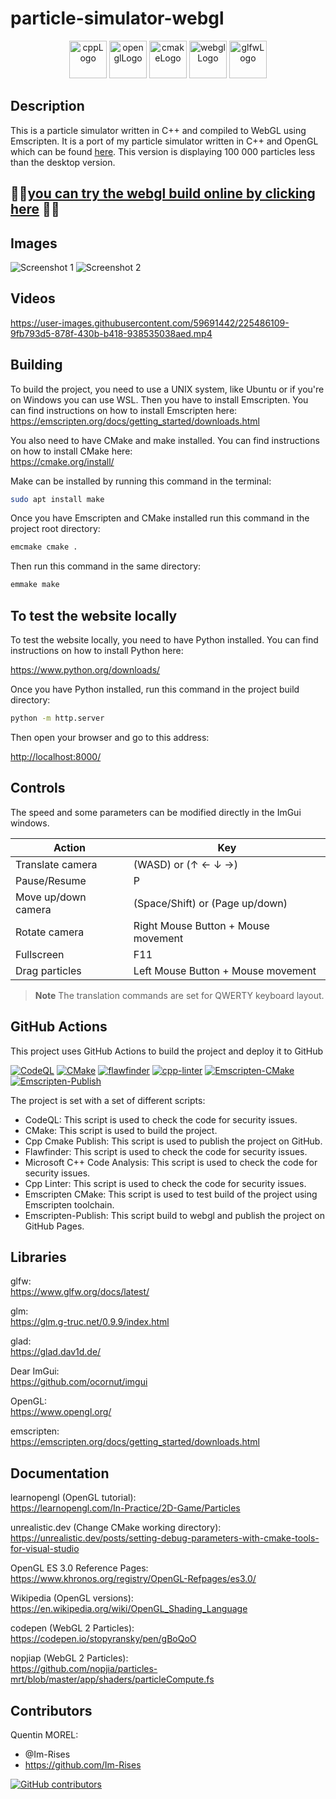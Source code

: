 # particle-simulator-webgl

<p align="center">
      <img src="https://img.shields.io/badge/C%2B%2B-00599C?style=for-the-badge&logo=c%2B%2B&logoColor=white" alt="cppLogo" style="height:60px;"/>
      <img src="https://img.shields.io/badge/OpenGL-FFFFFF?style=for-the-badge&logo=opengl" alt="openglLogo" style="height:60px;"/>
      <img src="https://user-images.githubusercontent.com/59691442/183268126-b3d19e66-8f2d-463a-805e-ae6ef7cc6c01.png" alt="cmakeLogo" style="height:60px;"/>
      <img src="https://user-images.githubusercontent.com/59691442/226524871-c73aa62f-d191-42d3-a1b9-ebbfc216a7bb.png" alt="webglLogo" style="height:60px;"/>
      <img src="https://user-images.githubusercontent.com/59691442/190315147-ec9dc33f-0090-4f0d-98ab-514eb1463e01.png" alt="glfwLogo" style="height:60px;"/>
</p>

## Description

This is a particle simulator written in C++ and compiled to WebGL using
Emscripten. It is a port of my particle simulator written in C++ and OpenGL which can be
found [here](https://github.com/Im-Rises/ParticleSimulator).
This version is displaying 100 000 particles less than the desktop version.

## 🚀🚀[you can try the webgl build online by clicking here](https://im-rises.github.io/particle-simulator-webgl/) 🚀🚀

<!--
## Todo

- &#9744; Update ParticleSimulator project with this code
- &#9744; Correct the UI not working correctly when toggling fullscreen
- &#9744; Correct the app lagging when not touching the screen in mobile
- &#9744; Add drag for mobile devices

---

- &#9744; means that the feature is not implemented yet
- &#x2612; means that the feature is having issues
- &#9745; means that the feature is implemented
-->

## Images

![Screenshot 1](https://user-images.githubusercontent.com/59691442/225486502-770ec82b-562a-452b-9ef2-f2a68c6fef18.png)
![Screenshot 2](https://user-images.githubusercontent.com/59691442/225486505-e8ccd756-056a-4507-917a-6be6bd8decb9.png)

## Videos

https://user-images.githubusercontent.com/59691442/225486109-9fb793d5-878f-430b-b418-938535038aed.mp4

## Building

To build the project, you need to use a UNIX system, like Ubuntu or if you're on Windows you can use WSL.
Then you have to install Emscripten. You can find
instructions on how to install Emscripten here:  
<https://emscripten.org/docs/getting_started/downloads.html>

You also need to have CMake and make installed. You can find instructions on how to
install CMake here:  
<https://cmake.org/install/>

Make can be installed by running this command in the terminal:

```bash
sudo apt install make
```

Once you have Emscripten and CMake installed run this command in the project root directory:

```bash
emcmake cmake .
```

Then run this command in the same directory:

```bash
emmake make
```

## To test the website locally

To test the website locally, you need to have Python installed. You can find instructions on how to install Python here:

<https://www.python.org/downloads/>

Once you have Python installed, run this command in the project build directory:

```bash
python -m http.server
```

Then open your browser and go to this address:

<http://localhost:8000/>

## Controls

The speed and some parameters can be modified directly in the ImGui windows.

| Action              | Key                                 |
|---------------------|-------------------------------------|
| Translate camera    | (WASD) or (↑ ← ↓ →)                 |
| Pause/Resume        | P                                   |
| Move up/down camera | (Space/Shift) or (Page up/down)     |
| Rotate camera       | Right Mouse Button + Mouse movement |
| Fullscreen          | F11                                 |
| Drag particles      | Left Mouse Button + Mouse movement  |

> **Note**
> The translation commands are set for QWERTY keyboard layout.

## GitHub Actions

This project uses GitHub Actions to build the project and deploy it to GitHub

[![CodeQL](https://github.com/Im-Rises/particle-simulator-webgl/actions/workflows/codeql.yml/badge.svg?branch=main)](https://github.com/Im-Rises/particle-simulator-webgl/actions/workflows/codeql.yml)
[![CMake](https://github.com/Im-Rises/particle-simulator-webgl/actions/workflows/cmake.yml/badge.svg?branch=main)](https://github.com/Im-Rises/particle-simulator-webgl/actions/workflows/cmake.yml)
[![flawfinder](https://github.com/Im-Rises/particle-simulator-webgl/actions/workflows/flawfinder.yml/badge.svg?branch=main)](https://github.com/Im-Rises/particle-simulator-webgl/actions/workflows/flawfinder.yml)
[![cpp-linter](https://github.com/Im-Rises/particle-simulator-webgl/actions/workflows/cpp-linter.yml/badge.svg?branch=main)](https://github.com/Im-Rises/particle-simulator-webgl/actions/workflows/cpp-linter.yml)
[![Emscripten-CMake](https://github.com/Im-Rises/particle-simulator-webgl/actions/workflows/emscripten-cmake.yml/badge.svg)](https://github.com/Im-Rises/particle-simulator-webgl/actions/workflows/emscripten-cmake.yml)
[![Emscripten-Publish](https://github.com/Im-Rises/particle-simulator-webgl/actions/workflows/emscripten-publish.yml/badge.svg)](https://github.com/Im-Rises/particle-simulator-webgl/actions/workflows/emscripten-publish.yml)

The project is set with a set of different scripts:

- CodeQL: This script is used to check the code for security issues.
- CMake: This script is used to build the project.
- Cpp Cmake Publish: This script is used to publish the project on GitHub.
- Flawfinder: This script is used to check the code for security issues.
- Microsoft C++ Code Analysis: This script is used to check the code for security issues.
- Cpp Linter: This script is used to check the code for security issues.
- Emscripten CMake: This script is used to test build of the project using Emscripten toolchain.
- Emscripten-Publish: This script build to webgl and publish the project on GitHub Pages.

## Libraries

glfw:  
<https://www.glfw.org/docs/latest/>

glm:  
<https://glm.g-truc.net/0.9.9/index.html>

glad:  
<https://glad.dav1d.de/>

Dear ImGui:  
<https://github.com/ocornut/imgui>

OpenGL:  
<https://www.opengl.org/>

emscripten:  
<https://emscripten.org/docs/getting_started/downloads.html>

## Documentation

learnopengl (OpenGL tutorial):  
<https://learnopengl.com/In-Practice/2D-Game/Particles>

unrealistic.dev (Change CMake working directory):  
<https://unrealistic.dev/posts/setting-debug-parameters-with-cmake-tools-for-visual-studio>

OpenGL ES 3.0 Reference Pages:  
<https://www.khronos.org/registry/OpenGL-Refpages/es3.0/>

Wikipedia (OpenGL versions):  
<https://en.wikipedia.org/wiki/OpenGL_Shading_Language>

<!--
pwambach (WebGL 2 Particles):  
<https://github.com/pwambach/webgl2-particles/tree/gh-pages>

webglsamples:  
http://webglsamples.org/WebGL2Samples/#transform_feedback_separated_2
-->

codepen (WebGL 2 Particles):  
<https://codepen.io/stopyransky/pen/gBoQoO>

<!--
ogldev (WebGL 2 Particles):  
<https://ogldev.org/www/tutorial28/tutorial28.html>
-->

nopjiap (WebGL 2 Particles):  
<https://github.com/nopjia/particles-mrt/blob/master/app/shaders/particleCompute.fs>

## Contributors

Quentin MOREL:

- @Im-Rises
- <https://github.com/Im-Rises>

[![GitHub contributors](https://contrib.rocks/image?repo=Im-Rises/particle-simulator-webgl)](https://github.com/Im-Rises/particle-simulator-webgl/graphs/contributors)
